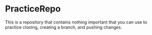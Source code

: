# PracticeRepo
This is a repository that contains nothing important that you can use to practice cloning, creating a branch, and pushing changes.


